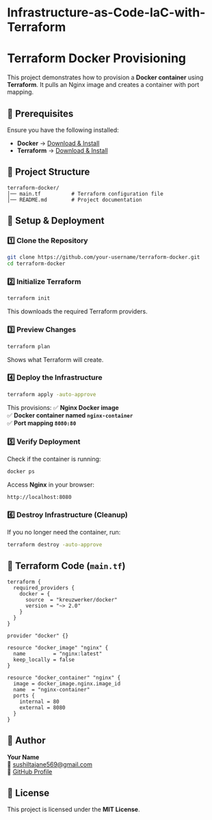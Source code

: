 # Infrastructure-as-Code-IaC-with-Terraform
# **Terraform Docker Provisioning**

This project demonstrates how to provision a **Docker container** using **Terraform**. It pulls an Nginx image and creates a container with port mapping.

## **📌 Prerequisites**
Ensure you have the following installed:

- **Docker** → [Download & Install](https://www.docker.com/products/docker-desktop)
- **Terraform** → [Download & Install](https://developer.hashicorp.com/terraform/downloads)

## **📂 Project Structure**
```
terraform-docker/
│── main.tf          # Terraform configuration file
│── README.md        # Project documentation
```

## **🚀 Setup & Deployment**
### **1️⃣ Clone the Repository**
```sh
git clone https://github.com/your-username/terraform-docker.git
cd terraform-docker
```

### **2️⃣ Initialize Terraform**
```sh
terraform init
```
This downloads the required Terraform providers.

### **3️⃣ Preview Changes**
```sh
terraform plan
```
Shows what Terraform will create.

### **4️⃣ Deploy the Infrastructure**
```sh
terraform apply -auto-approve
```
This provisions:
✅ **Nginx Docker image**  
✅ **Docker container named `nginx-container`**  
✅ **Port mapping `8080:80`**  

### **5️⃣ Verify Deployment**
Check if the container is running:
```sh
docker ps
```
Access **Nginx** in your browser:
```
http://localhost:8080
```

### **6️⃣ Destroy Infrastructure (Cleanup)**
If you no longer need the container, run:
```sh
terraform destroy -auto-approve
```

## **📜 Terraform Code (`main.tf`)**
```hcl
terraform {
  required_providers {
    docker = {
      source  = "kreuzwerker/docker"
      version = "~> 2.0"
    }
  }
}

provider "docker" {}

resource "docker_image" "nginx" {
  name         = "nginx:latest"
  keep_locally = false
}

resource "docker_container" "nginx" {
  image = docker_image.nginx.image_id
  name  = "nginx-container"
  ports {
    internal = 80
    external = 8080
  }
}
```

## **📌 Author**
**Your Name**  
📧 sushiltajane569@gmail.com  
🔗 [GitHub Profile]((https://github.com/sushiltajane/Infrastructure-as-Code-IaC-with-Terraform.git))  

## **📄 License**
This project is licensed under the **MIT License**.

